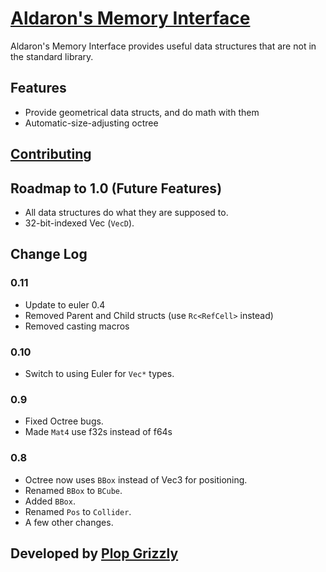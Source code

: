 # [Aldaron's Memory Interface](https://crates.io/crates/ami)
Aldaron's Memory Interface provides useful data structures that are not in the
standard library.

## Features
* Provide geometrical data structs, and do math with them
* Automatic-size-adjusting octree

## [Contributing](http://plopgrizzly.com/contributing/en#contributing)

## Roadmap to 1.0 (Future Features)
* All data structures do what they are supposed to.
* 32-bit-indexed Vec (`VecD`).

## Change Log
### 0.11
* Update to euler 0.4
* Removed Parent and Child structs (use `Rc<RefCell>` instead)
* Removed casting macros

### 0.10
* Switch to using Euler for `Vec*` types.

### 0.9
* Fixed Octree bugs.
* Made `Mat4` use f32s instead of f64s

### 0.8
* Octree now uses `BBox` instead of Vec3 for positioning.
* Renamed `BBox` to `BCube`.
* Added `BBox`.
* Renamed `Pos` to `Collider`.
* A few other changes.

## Developed by [Plop Grizzly](http://plopgrizzly.com)
